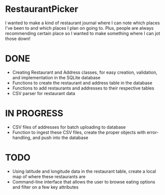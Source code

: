 # RestaurantPicker

I wanted to make a kind of restaurant journal where I can note which places I've been to and which places I plan on going to. Plus, people are always recommending certain place so I wanted to make something where I can jot those down!

# DONE
- Creating Restaurant and Address classes, for easy creation, validation, and implementation in the SQLite database
- Functions to create the restaurant and address table in the database
- Functions to add restaurants and addresses to their respective tables
- CSV parser for restaurant data

# IN PROGRESS
- CSV files of addresses for batch uploading to database
- Function to ingest these CSV files, create the proper objects with error-handling, and push into the database

# TODO
- Using latitude and longitude data in the restaurant table, create a local map of where these restaurants are
- Command-line interface that allows the user to browse eating options and filter on a few key attributes
